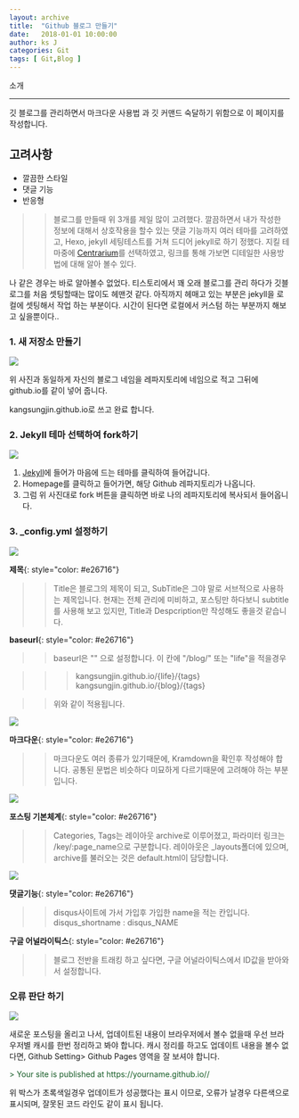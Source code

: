 ```yaml
---
layout: archive
title:  "Github 블로그 만들기"
date:   2018-01-01 10:00:00
author: ks J
categories: Git
tags: [ Git,Blog ]
---
```



소개
<hr/>
깃 블로그를 관리하면서 마크다운 사용법 과 깃 커맨드 숙달하기 위함으로 이 페이지를 작성합니다. 

## 고려사항
- 깔끔한 스타일
- 댓글 기능 
- 반응형

>> 블로그를 만들때 위 3개를 제일 많이 고려했다. 깔끔하면서 내가 작성한 정보에 대해서 상호작용을 할수 있는 댓글 기능까지 
여러 테마를 고려하였고, Hexo, jekyll 세팅테스트를 거쳐 드디어 jekyll로 하기 정했다. 
지킬 테마중에 [Centrarium](https://github.com/bencentra/centrarium)를 선택하였고, 링크를 통해 가보면 디테일한 사용방법에 대해
알아 볼수 있다. 


나 같은 경우는 바로 알아볼수 없었다. 티스토리에서 꽤 오래 블로그를 관리 하다가 깃블로그를 
처음 셋팅할때는 많이도 헤맨것 같다. 아직까지 헤매고 있는 부분은 jekyll을 로컬에 셋팅해서 
작업 하는 부분이다. 시간이 된다면 로컬에서 커스텀 하는 부분까지 해보고 싶을뿐이다..

### 1. 새 저장소 만들기

<img src="{{ site.baseurl }}/assets/git_blog/new_repository_name.png"  style="width: auto;"/>

위 사진과 동일하게 자신의 블로그 네임을 레파지토리에 네임으로 적고 그뒤에 github.io를 같이 넣어 줍니다. 

kangsungjin.github.io로 쓰고 완료 합니다. 

### 2. Jekyll 테마 선택하여 fork하기

<img src="{{ site.baseurl }}/assets/git_blog/fork_point.png"  style="width: auto;"/>

1. [Jekyll](http://jekyllthemes.org/)에 들어가 마음에 드는 테마를 클릭하여 들어갑니다. 
2. Homepage를 클릭하고 들어가면, 해당 Github 레파지토리가 나옵니다. 
3. 그럼 위 사진대로 fork 버튼을 클릭하면 바로 나의 레파지토리에 복사되서 들어옵니다. 


### 3. _config.yml 설정하기

<img src="{{ site.baseurl }}/assets/git_blog/config_site_setting.png"  style="width: auto;"/>

__제목__{: style="color: #e26716"}
>> Title은 블로그의 제목이 되고, SubTitle은 그야 말로 서브적으로 사용하는 제목입니다. 
현재는 전체 관리에 미비하고, 포스팅만 하다보니 subtitle를 사용해 보고 있지만, Title과 
Despcription만 작성해도 좋을것 같습니다. 

__baseurl__{: style="color: #e26716"}
>> baseurl은 "" 으로 설정합니다. 이 칸에 "/blog/" 또는 "life"을 적을경우 

>>> kangsungjin.github.io/{life}/{tags} <br>
>>> kangsungjin.github.io/{blog}/{tags} <br>

>>위와 같이 적용됩니다. 

<img src="{{ site.baseurl }}/assets/git_blog/config_build_setting.png"  style="width: auto;"/>

__마크다운__{: style="color: #e26716"}
>> 마크다운도 여러 종류가 있기때문에, Kramdown을 확인후 작성해야 합니다. 공통된 문법은 비슷하다 
미묘하게 다르기때문에 고려해야 하는 부분입니다. 


<img src="{{ site.baseurl }}/assets/git_blog/config_archive_set.png"  style="width: auto;"/>

__포스팅 기본체계__{: style="color: #e26716"}
>> Categories, Tags는 레이아웃 archive로 이루어졌고, 파라미터 링크는 /key/:page_name으로 구분합니다. 레이아웃은 _layouts폴더에 있으며, archive를 불러오는 것은 default.html이 담당합니다. 


<img src="{{ site.baseurl }}/assets/git_blog/config_option_set.png"  style="width: auto;"/>

__댓글기능__{: style="color: #e26716"}
>> disqus사이트에 가서 가입후 가입한 name을 적는 칸입니다. disqus_shortname : disqus_NAME

__구글 어널라이틱스__{: style="color: #e26716"}
>> 블로그 전반을 트래킹 하고 싶다면, 구글 어널라이틱스에서 ID값을 받아와서 설정합니다. 

### 오류 판단 하기 

<img src="{{ site.baseurl }}/assets/git_blog/setting_github_page.png"  style="width: auto;"/>

새로운 포스팅을 올리고 나서, 업데이트된 내용이 브라우저에서 볼수 없을때 우선 브라우저별 캐시를 한번 정리하고 봐야 합니다. 캐시 정리를 하고도 업데이트 내용을 볼수 없다면, Github Setting> Github Pages 영역을 잘 보셔야 합니다. 

<p style="color:#165c26">
> Your site is published at https://yourname.github.io// 
</p>

위 박스가 초록색일경우 업데이트가 성공했다는 표시 이므로, 오류가 날경우 다른색으로 표시되며, 
잘못된 코드 라인도 같이 표시 됩니다. 

